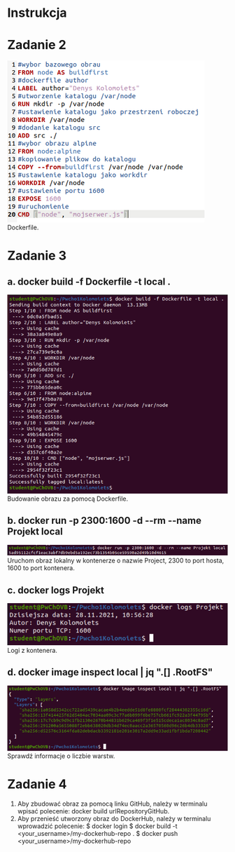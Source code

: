 # Instrukcja

# Zadanie 2
![alt text](https://github.com/DenisFromUkraine/Pwcho1Kolomoiets/blob/main/pics/Dockerfile.PNG "Dockerfile")
Dockerfile.
# Zadanie 3
## a. docker build -f Dockerfile -t local .
![alt text](https://github.com/DenisFromUkraine/Pwcho1Kolomoiets/blob/main/pics/docker%20build.PNG "docker build")
Budowanie obrazu za pomocą Dockerfile.
## b. docker run -p 2300:1600 -d --rm --name Projekt local
![alt text](https://github.com/DenisFromUkraine/Pwcho1Kolomoiets/blob/main/pics/docker%20run.PNG "docker run")
Uruchom obraz lokalny w kontenerze o nazwie Project, 2300 to port hosta, 1600 to port kontenera.
## c. docker logs Projekt
![alt text](https://github.com/DenisFromUkraine/Pwcho1Kolomoiets/blob/main/pics/docker%20logs.PNG "docker logs")
Logi z kontenera.
## d. docker image inspect local | jq ".[] .RootFS"
![alt text](https://github.com/DenisFromUkraine/Pwcho1Kolomoiets/blob/main/pics/image%20inspect.PNG "docker logs")
Sprawdź informacje o liczbie warstw.
# Zadanie 4
1. Aby zbudować obraz za pomocą linku GitHub, należy w terminalu wpisać polecenie: docker build urlRepositoryGitHub.
2. Aby przenieść utworzony obraz do DockerHub, należy w terminalu wprowadzić polecenie: 
  $ docker login
  $ docker build -t <your_username>/my-dockerhub-repo .
  $ docker push <your_username>/my-dockerhub-repo
